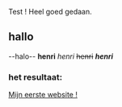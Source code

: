 Test !
Heel goed gedaan.

## hallo

--halo--
**henri**
*henri*
~~henri~~
**_henri_**

### het resultaat:
[Mijn eerste website !](https://ingegno-student.github.io/Henri/)
